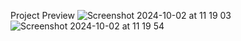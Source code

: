 Project Preview
![Screenshot 2024-10-02 at 11 19 03](https://github.com/user-attachments/assets/3596a401-b2aa-49b1-bb0a-7f9cd047b962)
![Screenshot 2024-10-02 at 11 19 54](https://github.com/user-attachments/assets/10b4aa85-aa14-4c26-abdd-7e2d3130c88b)

